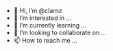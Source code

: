 - 👋 Hi, I’m @clarnz
- 👀 I’m interested in ...
- 🌱 I’m currently learning ...
- 💞️ I’m looking to collaborate on ...
- 📫 How to reach me ...

<!---
clarnz/clarnz is a ✨ special ✨ repository because its `README.md` (this file) appears on your GitHub profile.
You can click the Preview link to take a look at your changes.
--->
